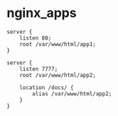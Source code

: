 # nginx_apps

```nginx
server {
	listen 80;
	root /var/www/html/app1;
}

server {
	listen 7777;
	root /var/www/html/app2;

	location /docs/ {
		alias /var/www/html/app2;
	}
}
```
